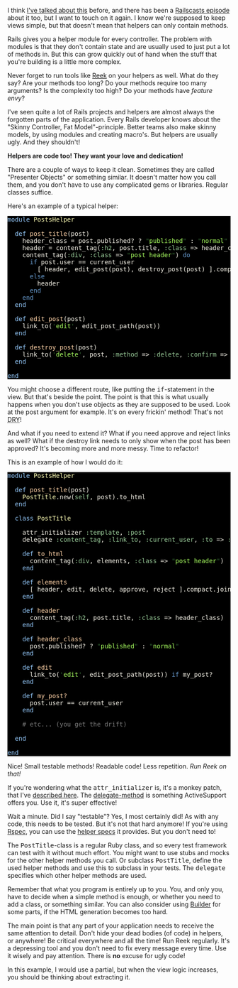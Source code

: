 I think <a href="/bringing-objects-to-views/">I've talked about this</a> before, and there has been a <a href="http://railscasts.com/episodes/101-refactoring-out-helper-object">Railscasts episode</a> about it too, but I want to touch on it again. I know we're supposed to keep views simple, but that doesn't mean that helpers can only contain methods.

Rails gives you a helper module for every controller. The problem with modules is that they don't contain state and are usually used to just put a lot of methods in. But this can grow quickly out of hand when the stuff that you're building is a little more complex.

Never forget to run tools like <a href="http://wiki.github.com/kevinrutherford/reek/">Reek</a> on your helpers as well. What do they say? Are your methods too long? Do your methods require too many arguments? Is the complexity too high? Do your methods have <em>feature envy</em>?

I've seen quite a lot of Rails projects and helpers are almost always the forgotten parts of the application. Every Rails developer knows about the "Skinny Controller, Fat Model"-principle. Better teams also make skinny models, by using modules and creating macro's. But helpers are usually ugly. And they shouldn't!

<strong>Helpers are code too! They want your love and dedication!</strong>

There are a couple of ways to keep it clean. Sometimes they are called "Presenter Objects" or something similar. It doesn't matter how you call them, and you don't have to use any complicated gems or libraries. Regular classes suffice.

Here's an example of a typical helper:

<pre style="background: #000000; color: #f6f3e8; font-family: Monaco, monospace" class="ir_black"><font color="#96cbfe">module</font>&nbsp;<font color="#ffffb6">PostsHelper</font>

&nbsp;&nbsp;<font color="#96cbfe">def</font>&nbsp;<font color="#ffd2a7">post_title</font>(post)
&nbsp;&nbsp;&nbsp;&nbsp;header_class = post.published? ? <font color="#336633">&quot;</font><font color="#a8ff60">published</font><font color="#336633">&quot;</font>&nbsp;: <font color="#336633">&quot;</font><font color="#a8ff60">normal</font><font color="#336633">&quot;</font>
&nbsp;&nbsp;&nbsp;&nbsp;header = content_tag(<font color="#99cc99">:h2</font>, post.title, <font color="#99cc99">:class</font>&nbsp;=&gt; header_class)
&nbsp;&nbsp;&nbsp;&nbsp;content_tag(<font color="#99cc99">:div</font>, <font color="#99cc99">:class</font>&nbsp;=&gt; <font color="#336633">&quot;</font><font color="#a8ff60">post header</font><font color="#336633">&quot;</font>) <font color="#6699cc">do</font>
&nbsp;&nbsp;&nbsp;&nbsp;&nbsp;&nbsp;<font color="#6699cc">if</font>&nbsp;post.user == current_user
&nbsp;&nbsp;&nbsp;&nbsp;&nbsp;&nbsp;&nbsp;&nbsp;[&nbsp;header, edit_post(post), destroy_post(post) ].compact.join(<font color="#336633">'</font><font color="#a8ff60">&nbsp;</font><font color="#336633">'</font>)
&nbsp;&nbsp;&nbsp;&nbsp;&nbsp;&nbsp;<font color="#6699cc">else</font>
&nbsp;&nbsp;&nbsp;&nbsp;&nbsp;&nbsp;&nbsp;&nbsp;header
&nbsp;&nbsp;&nbsp;&nbsp;&nbsp;&nbsp;<font color="#6699cc">end</font>
&nbsp;&nbsp;&nbsp;&nbsp;<font color="#6699cc">end</font>
&nbsp;&nbsp;<font color="#96cbfe">end</font>

&nbsp;&nbsp;<font color="#96cbfe">def</font>&nbsp;<font color="#ffd2a7">edit_post</font>(post)
&nbsp;&nbsp;&nbsp;&nbsp;link_to(<font color="#336633">'</font><font color="#a8ff60">edit</font><font color="#336633">'</font>, edit_post_path(post))
&nbsp;&nbsp;<font color="#96cbfe">end</font>

&nbsp;&nbsp;<font color="#96cbfe">def</font>&nbsp;<font color="#ffd2a7">destroy_post</font>(post)
&nbsp;&nbsp;&nbsp;&nbsp;link_to(<font color="#336633">'</font><font color="#a8ff60">delete</font><font color="#336633">'</font>, post, <font color="#99cc99">:method</font>&nbsp;=&gt; <font color="#99cc99">:delete</font>, <font color="#99cc99">:confirm</font>&nbsp;=&gt; <font color="#336633">&quot;</font><font color="#a8ff60">are you sure?</font><font color="#336633">&quot;</font>)
&nbsp;&nbsp;<font color="#96cbfe">end</font>

<font color="#96cbfe">end</font></pre>

You might choose a different route, like putting the <tt>if</tt>-statement in the view. But that's beside the point. The point is that this is what usually happens when you don't use objects as they are supposed to be used. Look at the post argument for example. It's on every frickin' method! That's not <abbr title="Don't Repeat Yourself">DRY</abbr>!

And what if you need to extend it? What if you need approve and reject links as well? What if the destroy link needs to only show when the post has been approved? It's becoming more and more messy. Time to refactor!

This is an example of how I would do it:

<pre style="background: #000000; color: #f6f3e8; font-family: Monaco, monospace" class="ir_black"><font color="#96cbfe">module</font>&nbsp;<font color="#ffffb6">PostsHelper</font>

&nbsp;&nbsp;<font color="#96cbfe">def</font>&nbsp;<font color="#ffd2a7">post_title</font>(post)
&nbsp;&nbsp;&nbsp;&nbsp;<font color="#ffffb6">PostTitle</font>.new(<font color="#99cc99">self</font>, post).to_html
&nbsp;&nbsp;<font color="#96cbfe">end</font>

&nbsp;&nbsp;<font color="#96cbfe">class</font>&nbsp;<font color="#ffffb6">PostTitle</font>

&nbsp;&nbsp;&nbsp;&nbsp;attr_initializer <font color="#99cc99">:template</font>, <font color="#99cc99">:post</font>
&nbsp;&nbsp;&nbsp;&nbsp;delegate <font color="#99cc99">:content_tag</font>, <font color="#99cc99">:link_to</font>, <font color="#99cc99">:current_user</font>, <font color="#99cc99">:to</font>&nbsp;=&gt; <font color="#99cc99">:template</font>

&nbsp;&nbsp;&nbsp;&nbsp;<font color="#96cbfe">def</font>&nbsp;<font color="#ffd2a7">to_html</font>
&nbsp;&nbsp;&nbsp;&nbsp;&nbsp;&nbsp;content_tag(<font color="#99cc99">:div</font>, elements, <font color="#99cc99">:class</font>&nbsp;=&gt; <font color="#336633">&quot;</font><font color="#a8ff60">post header</font><font color="#336633">&quot;</font>)
&nbsp;&nbsp;&nbsp;&nbsp;<font color="#96cbfe">end</font>

&nbsp;&nbsp;&nbsp;&nbsp;<font color="#96cbfe">def</font>&nbsp;<font color="#ffd2a7">elements</font>
&nbsp;&nbsp;&nbsp;&nbsp;&nbsp;&nbsp;[&nbsp;header, edit, delete, approve, reject ].compact.join(<font color="#336633">'</font><font color="#a8ff60">&nbsp;</font><font color="#336633">'</font>)
&nbsp;&nbsp;&nbsp;&nbsp;<font color="#96cbfe">end</font>

&nbsp;&nbsp;&nbsp;&nbsp;<font color="#96cbfe">def</font>&nbsp;<font color="#ffd2a7">header</font>
&nbsp;&nbsp;&nbsp;&nbsp;&nbsp;&nbsp;content_tag(<font color="#99cc99">:h2</font>, post.title, <font color="#99cc99">:class</font>&nbsp;=&gt; header_class)
&nbsp;&nbsp;&nbsp;&nbsp;<font color="#96cbfe">end</font>

&nbsp;&nbsp;&nbsp;&nbsp;<font color="#96cbfe">def</font>&nbsp;<font color="#ffd2a7">header_class</font>
&nbsp;&nbsp;&nbsp;&nbsp;&nbsp;&nbsp;post.published? ? <font color="#336633">&quot;</font><font color="#a8ff60">published</font><font color="#336633">&quot;</font>&nbsp;: <font color="#336633">&quot;</font><font color="#a8ff60">normal</font><font color="#336633">&quot;</font>
&nbsp;&nbsp;&nbsp;&nbsp;<font color="#96cbfe">end</font>

&nbsp;&nbsp;&nbsp;&nbsp;<font color="#96cbfe">def</font>&nbsp;<font color="#ffd2a7">edit</font>
&nbsp;&nbsp;&nbsp;&nbsp;&nbsp;&nbsp;link_to(<font color="#336633">'</font><font color="#a8ff60">edit</font><font color="#336633">'</font>, edit_post_path(post)) <font color="#6699cc">if</font>&nbsp;my_post?
&nbsp;&nbsp;&nbsp;&nbsp;<font color="#96cbfe">end</font>

&nbsp;&nbsp;&nbsp;&nbsp;<font color="#96cbfe">def</font>&nbsp;<font color="#ffd2a7">my_post?</font>
&nbsp;&nbsp;&nbsp;&nbsp;&nbsp;&nbsp;post.user == current_user
&nbsp;&nbsp;&nbsp;&nbsp;<font color="#96cbfe">end</font>

&nbsp;&nbsp;&nbsp;&nbsp;<font color="#7c7c7c"># etc... (you get the drift)</font>

&nbsp;&nbsp;<font color="#96cbfe">end</font>

<font color="#96cbfe">end</font></pre>

Nice! Small testable methods! Readable code! Less repetition. <em>Run Reek on that!</em>

If you're wondering what the <tt>attr_initializer</tt> is, it's a monkey patch, that I've <a href="/monkey-patch-of-the-month-attr_initializer/">described here</a>. The <a href="http://apidock.com/rails/Module/delegate">delegate-method</a> is something ActiveSupport offers you. Use it, it's super effective!

Wait a minute. Did I say "testable"? Yes, I most certainly did! As with any code, this needs to be tested. But it's not that hard anymore! If you're using <a href="http://rspec.info">Rspec</a>, you can use the <a href="http://rspec.info/rails/writing/helpers.html">helper specs</a> it provides. But you don't need to!

The <tt>PostTitle</tt>-class is a regular Ruby class, and so every test framework can test with it without much effort. You might want to use stubs and mocks for the other helper methods you call. Or subclass <tt>PostTitle</tt>, define the used helper methods and use this to subclass in your tests. The <tt>delegate</tt> specifies which other helper methods are used.

Remember that what you program is entirely up to you. You, and only you, have to decide when a simple method is enough, or whether you need to add a class, or something similar. You can also consider using <a href="http://builder.rubyforge.org/">Builder</a> for some parts, if the HTML generation becomes too hard.

The main point is that any part of your application needs to receive the same attention to detail. Don't hide your dead bodies (of code) in helpers, or anywhere! Be critical everywhere and all the time! Run Reek regularly. It's a depressing tool and you don't need to fix every message every time. Use it wisely and pay attention. There is <strong>no</strong> excuse for ugly code!

In this example, I would use a partial, but when the view logic increases, you should be thinking about extracting it.
